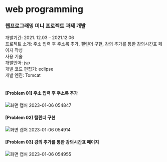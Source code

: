 # web programming
### 웹프로그래밍 미니 프로젝트 과제 개발
개발기간: 2021. 12.03 – 2021.12.06	<br>
프로젝트 소개: 주소 입력 후 주소록 추가, 캘린더 구현, 강의 추가를 통한 강의시간표 페이지 작성 <br>
사용 기술 <br>
개발언어: jsp <br>
개발 코드 편집기: eclipse <br>
개발 엔진: Tomcat <br><br>

#### [Problem 01] 주소 입력 후 주소록 추가
![화면 캡처 2023-01-06 054847](https://user-images.githubusercontent.com/102217402/210877542-97b511fa-d41d-4559-8b6f-a41b76463c70.png)
#### [Problem 02] 캘린더 구현
![화면 캡처 2023-01-06 054914](https://user-images.githubusercontent.com/102217402/210877528-8d97690d-4ab7-454d-87a9-baac6b5de24f.png)
#### [Problem 03] 강의 추가를 통한 강의시간표 페이지
![화면 캡처 2023-01-06 054955](https://user-images.githubusercontent.com/102217402/210877479-16349012-6fd3-4a7b-91f7-e63bcf5a738a.png)
